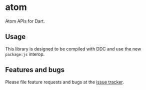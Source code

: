 # atom

Atom APIs for Dart.

## Usage

This library is designed to be compiled with DDC and use the new `package:js`
interop.

## Features and bugs

Please file feature requests and bugs at the [issue tracker][tracker].

[tracker]: https://github.com/dart-atom/atom.dart/issues/new
